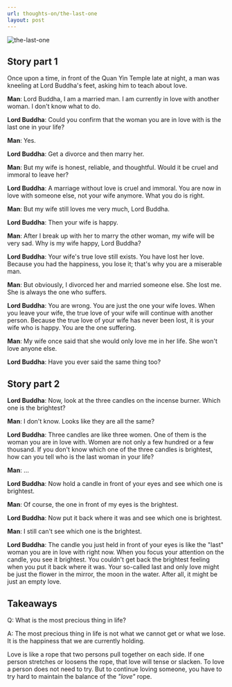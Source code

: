 ```yaml
---
url: thoughts-on/the-last-one
layout: post
---
```


![the-last-one][the-last-one]

## Story part 1

Once upon a time, in front of the Quan Yin Temple late at night, a man was kneeling at Lord Buddha's feet, asking him to teach about love.

**Man**: Lord Buddha, I am a married man. I am currently in love with another woman. I don't know what to do.

**Lord Buddha**: Could you confirm that the woman you are in love with is the last one in your life?

**Man**: Yes.

**Lord Buddha**: Get a divorce and then marry her.

**Man**: But my wife is honest, reliable, and thoughtful. Would it be cruel and immoral to leave her?

**Lord Buddha**: A marriage without love is cruel and immoral. You are now in love with someone else, not your wife anymore. What you do is right.

**Man**: But my wife still loves me very much, Lord Buddha.

**Lord Buddha**: Then your wife is happy.

**Man**: After I break up with her to marry the other woman, my wife will be very sad. Why is my wife happy, Lord Buddha?

**Lord Buddha**: Your wife's true love still exists. You have lost her love. Because you had the happiness, you lose it; that's why you are a miserable man.

**Man**: But obviously, I divorced her and married someone else. She lost me. She is always the one who suffers.

**Lord Buddha**: You are wrong. You are just the one your wife loves. When you leave your wife, the true love of your wife will continue with another person. Because the true love of your wife has never been lost, it is your wife who is happy. You are the one suffering.

**Man**: My wife once said that she would only love me in her life. She won't love anyone else.

**Lord Buddha**: Have you ever said the same thing too?

## Story part 2

**Lord Buddha**: Now, look at the three candles on the incense burner. Which one is the brightest?

**Man**: I don't know. Looks like they are all the same?

**Lord Buddha**: Three candles are like three women. One of them is the woman you are in love with. Women are not only a few hundred or a few thousand. If you don't know which one of the three candles is brightest, how can you tell who is the last woman in your life?

**Man**: ...

**Lord Buddha**: Now hold a candle in front of your eyes and see which one is brightest.

**Man**: Of course, the one in front of my eyes is the brightest.

**Lord Buddha**: Now put it back where it was and see which one is brightest.

**Man**: I still can't see which one is the brightest.

**Lord Buddha**: The candle you just held in front of your eyes is like the "last" woman you are in love with right now. When you focus your attention on the candle, you see it brightest. You couldn't get back the brightest feeling when you put it back where it was. Your so-called last and only love might be just the flower in the mirror, the moon in the water. After all, it might be just an empty love.

## Takeaways

Q: What is the most precious thing in life?

A: The most precious thing in life is not what we cannot get or what we lose. It is the happiness that we are currently holding.

Love is like a rope that two persons pull together on each side. If one person stretches or loosens the rope, that love will tense or slacken. To love a person does not need to try. But to continue loving someone, you have to try hard to maintain the balance of the _"love"_ rope.

<!-- MARKDOWN LINKS & IMAGES -->

[the-last-one]: /assets/images/thoughts-on/the-last-one/the-last-one.jpg
